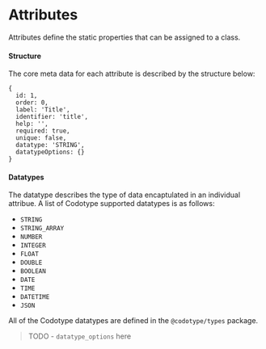 # Attributes

Attributes define the static properties that can be assigned to a class.

#### Structure

The core meta data for each attribute is described by the structure below:

```
{
  id: 1,
  order: 0,
  label: 'Title',
  identifier: 'title',
  help: '',
  required: true,
  unique: false,
  datatype: 'STRING',
  datatypeOptions: {}
}
```

#### Datatypes

The datatype describes the type of data encaptulated in an individual attribue. A list of Codotype supported datatypes is as follows:

- `STRING`
- `STRING_ARRAY`
- `NUMBER`
- `INTEGER`
- `FLOAT`
- `DOUBLE`
- `BOOLEAN`
- `DATE`
- `TIME`
- `DATETIME`
- `JSON`

All of the Codotype datatypes are defined in the `@codotype/types` package.

> TODO - `datatype_options` here
